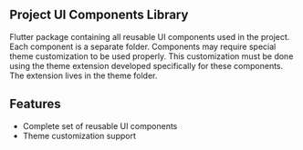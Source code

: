 ## Project UI Components Library

Flutter package containing all reusable UI components used in the project.
Each component is a separate folder.
Components may require special theme customization to be used properly. 
This customization must be done using the theme extension developed specifically for these components.
The extension lives in the theme folder.

## Features
- Complete set of reusable UI components
- Theme customization support